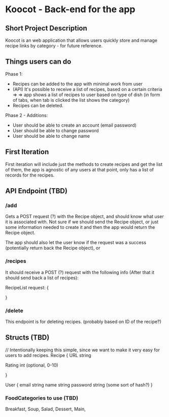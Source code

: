 # Koocot - Back-end for the app

## Short Project Description

Koocot is an web application that allows users quickly store and manage recipe links by category - for future reference.

## Things users can do

Phase 1:
* Recipes can be added to the app with minimal work from user
* (API) It's possible to receive a list of recipes, based on a certain criteria => 
=> app shows a list of recipes to user based on type of dish (in form of tabs, when tab is clicked the list shows the category)
* Recipes can be deleted.

Phase 2 - Additions:
* User should be able to create an account (email password)
* User should be able to change password
* User should be able to change name

## First Iteration

First iteration will include just the methods to create recipes and get the list of them, the app is agnostic of any users at that point, only has a list of records for the recipes.

## API Endpoint (TBD)

### /add

Gets a POST request (?) with the Recipe object, and should know what user it is associated with. Not sure if we should send the Recipe object, or just some information needed to create it and then the app would return the Recipe object.

The app should also let the user know if the request was a success (potentially return back the Recipe object), or 


### /recipes 

It should receive a POST (?) request with the following info (After that it should send back a list of recipes):

RecipeList request:
{
  
}

### /delete

This endpoint is for deleting recipes. (probably based on ID of the recipe?)


## Structs (TBD)

// Intentionally keeping this simple, since we want to make it very easy for users to add recipes.
Recipe {
  URL string
   
  Rating int (optional, 0-10)
  
}

User {
  email string
  name string
  password string (some sort of hash?)
}

### FoodCategories to use (TBD)

Breakfast, Soup, Salad, Dessert, Main, 





